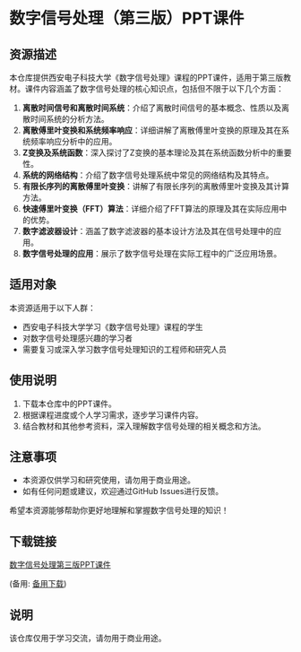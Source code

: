 # 数字信号处理（第三版）PPT课件

## 资源描述

本仓库提供西安电子科技大学《数字信号处理》课程的PPT课件，适用于第三版教材。课件内容涵盖了数字信号处理的核心知识点，包括但不限于以下几个方面：

1. **离散时间信号和离散时间系统**：介绍了离散时间信号的基本概念、性质以及离散时间系统的分析方法。
2. **离散傅里叶变换和系统频率响应**：详细讲解了离散傅里叶变换的原理及其在系统频率响应分析中的应用。
3. **Z变换及系统函数**：深入探讨了Z变换的基本理论及其在系统函数分析中的重要性。
4. **系统的网络结构**：介绍了数字信号处理系统中常见的网络结构及其特点。
5. **有限长序列的离散傅里叶变换**：讲解了有限长序列的离散傅里叶变换及其计算方法。
6. **快速傅里叶变换（FFT）算法**：详细介绍了FFT算法的原理及其在实际应用中的优势。
7. **数字滤波器设计**：涵盖了数字滤波器的基本设计方法及其在信号处理中的应用。
8. **数字信号处理的应用**：展示了数字信号处理在实际工程中的广泛应用场景。

## 适用对象

本资源适用于以下人群：

- 西安电子科技大学学习《数字信号处理》课程的学生
- 对数字信号处理感兴趣的学习者
- 需要复习或深入学习数字信号处理知识的工程师和研究人员

## 使用说明

1. 下载本仓库中的PPT课件。
2. 根据课程进度或个人学习需求，逐步学习课件内容。
3. 结合教材和其他参考资料，深入理解数字信号处理的相关概念和方法。

## 注意事项

- 本资源仅供学习和研究使用，请勿用于商业用途。
- 如有任何问题或建议，欢迎通过GitHub Issues进行反馈。

希望本资源能够帮助你更好地理解和掌握数字信号处理的知识！

## 下载链接
[数字信号处理第三版PPT课件](https://pan.quark.cn/s/e8221d5eda98) 

(备用: [备用下载](https://pan.baidu.com/s/1JM2SSdroFlOs34aXLTziIg?pwd=1234))

## 说明

该仓库仅用于学习交流，请勿用于商业用途。
